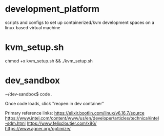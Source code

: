 # development_platform
scripts and configs to set up containerized/kvm development spaces on a linux based virtual machine

# kvm_setup.sh
chmod +x kvm_setup.sh && ./kvm_setup.sh

# dev_sandbox
~/dev-sandbox$ code .

Once code loads, click "reopen in dev container"


Primary reference links:
https://elixir.bootlin.com/linux/v6.16.7/source
https://www.intel.com/content/www/us/en/developer/articles/technical/intel-sdm.html
https://www.felixcloutier.com/x86/
https://www.agner.org/optimize/
